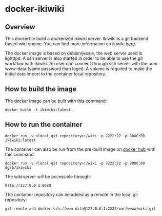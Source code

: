 # docker-ikiwiki
## Overview
This dockerfile build a dockerized ikiwiki server.
Ikiwiki is a git backend based wiki engine.
You can find more information on ikiwiki [here](https://ikiwiki.info/)

The docker image is based on debian/jessie, the web server used is lighttpd.
A ssh server is also started in order to be able to use the git workflow with ikiwiki.
An user can connect through ssh server with the user www-data (same password than login).
A volume is required to make the initial data import to the container local repository.

## How to build the image
The docker image can be built with this command:

``
docker build -t ikiwiki:latest .
``

## How to run the container
``
docker run -v <local git repository>:/wiki -p 2222:22 -p 8080:80 ikiwiki:latest
``

The container can also be run from the pre-built image
on [docker hub](https://hub.docker.com/r/dgsb/ikiwiki/) with this command:

``
docker run -v <local git repository>:/wiki -p 2222:22 -p 8080:80 dgsb/ikiwiki
``

The wiki server will be accessible through:

``
http://127.0.0.1:8080
``

The container repository can be added as a remote in the local git repository:

``
git remote add docker ssh://www-data@127.0.0.1:2222/var/wwww/wiki.git
``

